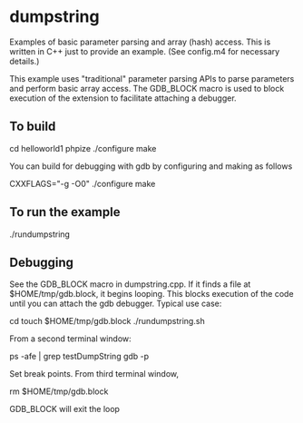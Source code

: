 # dumpstring

Examples of basic parameter parsing and array (hash) access. This is written
in C++ just to provide an example. (See config.m4 for necessary details.)

This example uses "traditional" parameter parsing APIs to parse parameters
and perform basic array access. The GDB_BLOCK macro is used to block
execution of the extension to facilitate attaching a debugger. 

## To build

cd helloworld1
phpize
./configure
make

You can build for debugging with gdb by configuring and making as follows

CXXFLAGS="-g -O0" ./configure
make


## To run the example

./rundumpstring

## Debugging

See the GDB_BLOCK macro in dumpstring.cpp. If it finds a file at $HOME/tmp/gdb.block, it begins looping. This blocks execution of the code until you can attach the gdb debugger. Typical use case:

cd <this directory>
touch $HOME/tmp/gdb.block
./rundumpstring.sh

From a second terminal window:

ps -afe | grep testDumpString
gdb -p <pid obtained by ps command>

Set break points. From third terminal window, 

rm $HOME/tmp/gdb.block

GDB_BLOCK will exit the loop


